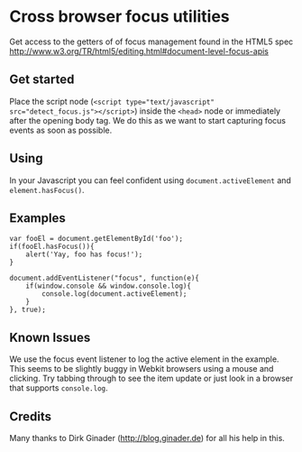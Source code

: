 Cross browser focus utilities
=============================

Get access to the getters of of focus management found in the HTML5 spec <http://www.w3.org/TR/html5/editing.html#document-level-focus-apis>

Get started
-----------
Place the script node (`<script type="text/javascript" src="detect_focus.js"></script>`) inside the `<head>` node or immediately after the opening body tag. We do this as we want to start capturing focus events as soon as possible.

Using
------
In your Javascript you can feel confident using `document.activeElement` and `element.hasFocus()`.

Examples
--------
    var fooEl = document.getElementById('foo');
    if(fooEl.hasFocus()){
        alert('Yay, foo has focus!');
    }
    
    document.addEventListener("focus", function(e){
        if(window.console && window.console.log){
            console.log(document.activeElement);
        }
    }, true);

Known Issues
------------
We use the focus event listener to log the active element in the example. This seems to be slightly buggy in Webkit browsers using a mouse and clicking. Try tabbing through to see the item update or just look in a browser that supports `console.log`.
    
Credits
-------
Many thanks to Dirk Ginader (<http://blog.ginader.de>) for all his help in this.